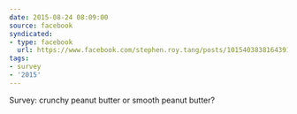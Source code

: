 ```yaml
---
date: 2015-08-24 08:09:00
source: facebook
syndicated:
- type: facebook
  url: https://www.facebook.com/stephen.roy.tang/posts/10154038381643912
tags:
- survey
- '2015'
---
```


Survey: crunchy peanut butter or smooth peanut butter?